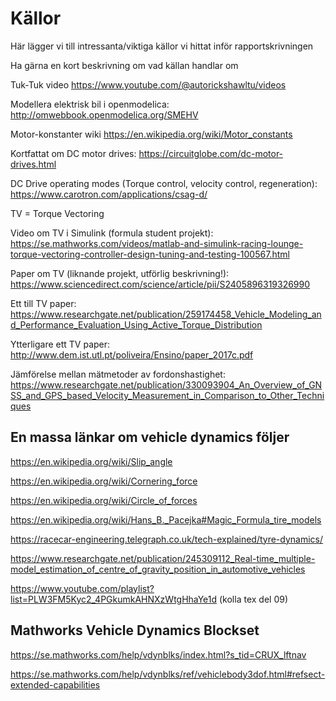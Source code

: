 # Källor
Här lägger vi till intressanta/viktiga källor vi hittat inför rapportskrivningen

Ha gärna en kort beskrivning om vad källan handlar om

Tuk-Tuk video https://www.youtube.com/@autorickshawltu/videos

Modellera elektrisk bil i openmodelica: http://omwebbook.openmodelica.org/SMEHV

Motor-konstanter wiki https://en.wikipedia.org/wiki/Motor_constants

Kortfattat om DC motor drives: https://circuitglobe.com/dc-motor-drives.html

DC Drive operating modes (Torque control, velocity control, regeneration): https://www.carotron.com/applications/csag-d/

TV = Torque Vectoring

Video om TV i Simulink (formula student projekt): https://se.mathworks.com/videos/matlab-and-simulink-racing-lounge-torque-vectoring-controller-design-tuning-and-testing-100567.html

Paper om TV (liknande projekt, utförlig beskrivning!): https://www.sciencedirect.com/science/article/pii/S2405896319326990

Ett till TV paper: https://www.researchgate.net/publication/259174458_Vehicle_Modeling_and_Performance_Evaluation_Using_Active_Torque_Distribution

Ytterligare ett TV paper: http://www.dem.ist.utl.pt/poliveira/Ensino/paper_2017c.pdf

Jämförelse mellan mätmetoder av fordonshastighet: https://www.researchgate.net/publication/330093904_An_Overview_of_GNSS_and_GPS_based_Velocity_Measurement_in_Comparison_to_Other_Techniques

## En massa länkar om vehicle dynamics följer

https://en.wikipedia.org/wiki/Slip_angle

https://en.wikipedia.org/wiki/Cornering_force

https://en.wikipedia.org/wiki/Circle_of_forces

https://en.wikipedia.org/wiki/Hans_B._Pacejka#Magic_Formula_tire_models

https://racecar-engineering.telegraph.co.uk/tech-explained/tyre-dynamics/

https://www.researchgate.net/publication/245309112_Real-time_multiple-model_estimation_of_centre_of_gravity_position_in_automotive_vehicles

https://www.youtube.com/playlist?list=PLW3FM5Kyc2_4PGkumkAHNXzWtgHhaYe1d (kolla tex del 09)

## Mathworks Vehicle Dynamics Blockset

https://se.mathworks.com/help/vdynblks/index.html?s_tid=CRUX_lftnav

https://se.mathworks.com/help/vdynblks/ref/vehiclebody3dof.html#refsect-extended-capabilities
